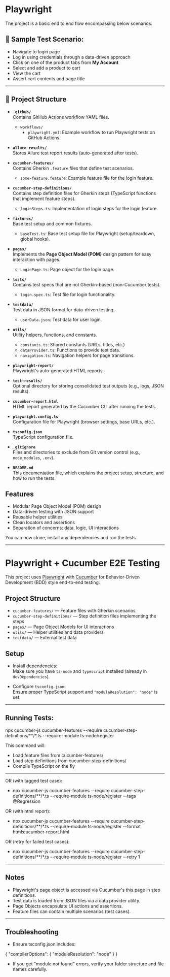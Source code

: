 # Playwright
The project is a basic end to end flow encompassing below scenarios.


## 🧾 Sample Test Scenario:

- Navigate to login page  
- Log in using credentials through a data-driven approach  
- Click on one of the product tabs from **My Account**  
- Select and add a product to cart  
- View the cart  
- Assert cart contents and page title  

---

## 📁 Project Structure


- **`.github/`**  
  Contains GitHub Actions workflow YAML files.  
  - `workflows/`  
    - `playwright.yml`: Example workflow to run Playwright tests on GitHub Actions.

- **`allure-results/`**  
  Stores Allure test report results (auto-generated after tests).

- **`cucumber-features/`**  
  Contains Gherkin `.feature` files that define test scenarios.  
  - `some-feature.feature`: Example feature file for the login feature.

- **`cucumber-step-definitions/`**  
  Contains step definition files for Gherkin steps (TypeScript functions that implement feature steps).  
  - `loginSteps.ts`: Implementation of login steps for the login feature.

- **`fixtures/`**  
  Base test setup and common fixtures.  
  - `baseTest.ts`: Base test setup file for Playwright (setup/teardown, global hooks).

- **`pages/`**  
  Implements the **Page Object Model (POM)** design pattern for easy interaction with pages.  
  - `LoginPage.ts`: Page object for the login page.

- **`tests/`**  
  Contains test specs that are not Gherkin-based (non-Cucumber tests).  
  - `login.spec.ts`: Test file for login functionality.

- **`testdata/`**  
  Test data in JSON format for data-driven testing.  
  - `userData.json`: Test data for user login.

- **`utils/`**  
  Utility helpers, functions, and constants.  
  - `constants.ts`: Shared constants (URLs, titles, etc.)
  - `dataProvider.ts`: Functions to provide test data.
  - `navigation.ts`: Navigation helpers for page transitions.

- **`playwright-report/`**  
  Playwright's auto-generated HTML reports.

- **`test-results/`**  
  Optional directory for storing consolidated test outputs (e.g., logs, JSON results).

- **`cucumber-report.html`**  
  HTML report generated by the Cucumber CLI after running the tests.

- **`playwright.config.ts`**  
  Configuration file for Playwright (browser settings, base URLs, etc.).

- **`tsconfig.json`**  
  TypeScript configuration file.

- **`.gitignore`**  
  Files and directories to exclude from Git version control (e.g., `node_modules`, `.env`).

- **`README.md`**  
  This documentation file, which explains the project setup, structure, and how to run the tests.


## Features

- Modular Page Object Model (POM) design
- Data-driven testing with JSON support
- Reusable helper utilities
- Clean locators and assertions
- Separation of concerns: data, logic, UI interactions


You can now clone, install any dependencies and run the tests.

---

# Playwright + Cucumber E2E Testing

This project uses [Playwright](https://playwright.dev/) with [Cucumber](https://cucumber.io/) for Behavior-Driven Development (BDD) style end-to-end testing.

## Project Structure

- `cucumber-features/` — Feature files with Gherkin scenarios
- `cucumber-step-definitions/` — Step definition files implementing the steps
- `pages/` — Page Object Models for UI interactions 
- `utils/` — Helper utilities and data providers
- `testdata/` — External test data

## Setup

- Install dependencies:  
  Make sure you have `ts-node` and `typescript` installed (already in `devDependencies`).  
   
- Configure `tsconfig.json`:  
  Ensure proper TypeScript support and `"moduleResolution": "node"` is set.

---

## Running Tests:
npx cucumber-js cucumber-features --require cucumber-step-definitions/**/*.ts --require-module ts-node/register 

This command will:

- Load feature files from cucumber-features/
- Load step definitions from cucumber-step-definitions/
- Compile TypeScript on the fly

---

OR  (with tagged test case):

- npx cucumber-js cucumber-features --require cucumber-step-definitions/**/*.ts --require-module ts-node/register --tags @Regression

OR (with html report):

- npx cucumber-js cucumber-features --require cucumber-step-definitions/**/*.ts --require-module ts-node/register --format html:cucumber-report.html

OR (retry for failed test cases):

- npx cucumber-js cucumber-features --require cucumber-step-definitions/**/*.ts --require-module ts-node/register --retry 1

---

## Notes

- Playwright's page object is accessed via Cucumber's this.page in step definitions.
- Test data is loaded from JSON files via a data provider utility.
- Page Objects encapsulate UI actions and assertions.
- Feature files can contain multiple scenarios (test cases).

---

## Troubleshooting

- Ensure tsconfig.json includes:

{
  "compilerOptions": {
    "moduleResolution": "node"
  }
}

- If you get "module not found" errors, verify your folder structure and file names carefully.

